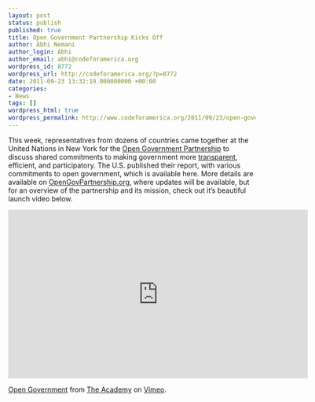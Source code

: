 ```yaml
---
layout: post
status: publish
published: true
title: Open Government Partnership Kicks Off
author: Abhi Nemani
author_login: Abhi
author_email: abhi@codeforamerica.org
wordpress_id: 8772
wordpress_url: http://codeforamerica.org/?p=8772
date: 2011-09-23 13:32:19.000000000 +00:00
categories:
- News
tags: []
wordpress_html: true
wordpress_permalink: http://www.codeforamerica.org/2011/09/23/open-government-partnership-kicks-off/
---
```


<p>This week, representatives from dozens of countries came together at the United Nations in New York for the <a href="http://OpenGovPartnership.org">Open Government Partnership</a> to discuss shared commitments to making government more <a href="http://civiccommons.org/2011/09/open-data-bringing-down-the-barriers-to-innovation/">transparent</a>, efficient, and participatory. The U.S. published their report, with various commitments to open government, which is available here. More details are available on <a href="http://OpenGovPartnership.org">OpenGovPartnership.org</a>, where updates will be available, but for an overview of the partnership and its mission, check out it’s beautiful launch video below. </p>
<p><iframe allowfullscreen="" frameborder="0" height="343" src="http://player.vimeo.com/video/29259763?title=0&amp;byline=0&amp;portrait=0" webkitallowfullscreen="" width="610"></iframe>
<p><a href="http://vimeo.com/29259763">Open Government</a> from <a href="http://vimeo.com/theacademy">The Academy</a> on <a href="http://vimeo.com">Vimeo</a>.</p>
</p>